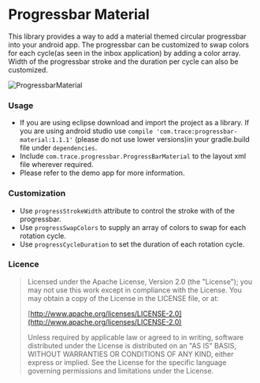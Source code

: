 # Progressbar Material

This library provides a way to add a material themed circular progressbar into your android app.
The progressbar can be customized to swap colors for each cycle(as seen in the inbox application) by adding a color array.
Width of the progressbar stroke and the duration per cycle can also be customized.

![ProgressbarMaterial](https://raw.github.com/akhilspillai/ProgressBarLP/master/progressbar-material.gif)

### Usage 

* If you are using eclipse download and import the project as a library.
If you are using android studio use `compile 'com.trace:progressbar-material:1.1.1'` (please do not use lower versions)in your gradle.build file under `dependencies`.
* Include `com.trace.progressbar.ProgressBarMaterial` to the layout xml file wherever required.
* Please refer to the demo app for more information.

### Customization

* Use `progressStrokeWidth` attribute to control the stroke with of the progressbar.
* Use `progressSwapColors` to supply an array of colors to swap for each rotation cycle.
* Use `progressCycleDuration` to set the duration of each rotation cycle.

### Licence

> Licensed under the Apache License, Version 2.0 (the "License");
> you may not use this work except in compliance with the License.
> You may obtain a copy of the License in the LICENSE file, or at:
>
>  [http://www.apache.org/licenses/LICENSE-2.0](http://www.apache.org/licenses/LICENSE-2.0)
>
> Unless required by applicable law or agreed to in writing, software
> distributed under the License is distributed on an "AS IS" BASIS,
> WITHOUT WARRANTIES OR CONDITIONS OF ANY KIND, either express or implied.
> See the License for the specific language governing permissions and
> limitations under the License.
